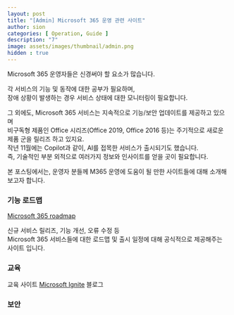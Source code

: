 ```yaml
---
layout: post
title: "[Admin] Microsoft 365 운영 관련 사이트"
author: sion
categories: [ Operation, Guide ]
description: "7"
image: assets/images/thumbnail/admin.png
hidden : true
---
```


Microsoft 365 운영자들은 신경써야 할 요소가 많습니다.  

각 서비스의 기능 및 동작에 대한 공부가 필요하며,  
장애 상황이 발생하는 경우 서비스 상태에 대한 모니터링이 필요합니다.  

그 외에도, Microsoft 365 서비스는 지속적으로 기능/보안 업데이트를 제공하고 있으며  
비구독형 제품인 Office 시리즈(Office 2019, Office 2016 등)는 주기적으로 새로운 제품 군을 릴리즈 하고 있지요.  
작년 11월에는 Copilot과 같이, AI를 접목한 서비스가 출시되기도 했습니다.  
즉, 기술적인 부분 외적으로 여러가지 정보와 인사이트를 얻을 곳이 필요합니다.  

본 포스팅에서는, 운영자 분들께 M365 운영에 도움이 될 만한 사이트들에 대해 소개해보고자 합니다.  


### 기능 로드맵

[Microsoft 365 roadmap][1]  

신규 서비스 릴리즈, 기능 개선, 오류 수정 등  
Microsoft 365 서비스들에 대한 로드맵 및 출시 일정에 대해 공식적으로 제공해주는 사이트 입니다.  


### 교육

교육 사이트
[Microsoft Ignite][2]
블로그



### 보안




[1]: https://www.microsoft.com/en-ww/microsoft-365/roadmap?filters=
[2]: https://ignite.microsoft.com/en-US/home